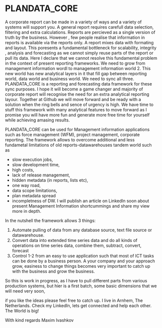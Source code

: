 # PLANDATA_CORE

A corporate report can be made in a variety of ways and a variety of systems will support you. A general report requires carefull data selection, filtering and extra calculations. Reports are percieved as a single version of truth by the business. However , few people realise that information in reports is available via the reports only. A report mixes data with formating and layout. This poresents a fundamental bottleneck for scalability, integrity , analysis and forecasting as we cannot simply reuse parts of the report or pull its data. Here I declare that we cannot resolve this fundamental problem in the context of present reporting frameworks. We need to grow from management information wordl to management information world 2. This new world has new analytical layers in it that fill gap between reporting world, data world and business world. We need to sync all three. PLANDATA_CORE is a reporting and forecasting data framework for these sync purposes. I hope it will become a game changer and majority of corporate report will recognise the need for an extra analytical reporting layour. Together at Github we will move forward and be ready with a solution when the ring bells and sence of urgency is high. We have time to stuff this framework with many analytical features to move forward as I promise you will have more fun and generate more free time for yourself while achieving amasing results. 

PLANDATA_CORE can be used for Management information applications such as force management (WFM), project management, corporate reporting. The framework allows to overcome additional and less  fundametal limitations of old reports-datawarehouses tandem world such as 
- slow execution jobs, 
- slow development time, 
- high costs, 
- lack of release management, 
- hidden metadata (in reports, lists etc), 
- one way road, 
- data scope limitations, 
- plan metadata spread 
- incompletness of DW. 
I will publish an article on LinkedIn soon about present Management Information shortcummings and share my view more in depth. 

In the nutshell the framework allows 3 things:
1. Automate pulling of data from any database source, text file source or datawarehouse. 
2. Convert data into extended time series data and do all kinds of operations on time series data, combine them, subtract, convert, forecast
3. Control 1-2 from an easy to use application such that most of ICT tasks can be done by a business person. A your company and your approach grow, easiness to change things becomes very important to catch up with the business and grow the business.

So this is work in progress, as I have to pull different parts from various production systems, but hier is a first batch, some basic dimensions  that we will need very soon, 

if you like the ideas please feel free to catch up. I live in Arnhem, The Netherlands. Check my LinkedIn, lets get connected and help each other. The World is big!

With kind regards
Maxim Ivashkov
